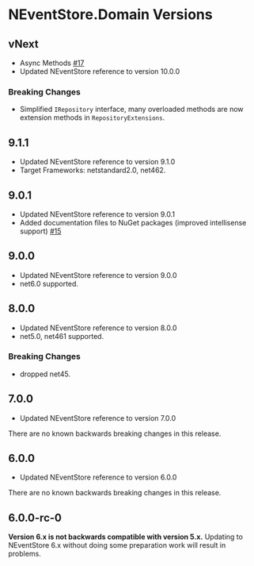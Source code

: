 # NEventStore.Domain Versions

## vNext

- Async Methods [#17](https://github.com/NEventStore/NEventStore.Domain/issues/17)
- Updated NEventStore reference to version 10.0.0

### Breaking Changes

- Simplified `IRepository` interface, many overloaded methods are now extension methods in `RepositoryExtensions`.

## 9.1.1

- Updated NEventStore reference to version 9.1.0
- Target Frameworks: netstandard2.0, net462.

## 9.0.1

- Updated NEventStore reference to version 9.0.1
- Added documentation files to NuGet packages (improved intellisense support) [#15](https://github.com/NEventStore/NEventStore.Domain/issues/15)

## 9.0.0

- Updated NEventStore reference to version 9.0.0
- net6.0 supported.

## 8.0.0

- Updated NEventStore reference to version 8.0.0
- net5.0, net461 supported.

### Breaking Changes

- dropped net45.


## 7.0.0

- Updated NEventStore reference to version 7.0.0

There are no known backwards breaking changes in this release.

## 6.0.0

- Updated NEventStore reference to version 6.0.0

There are no known backwards breaking changes in this release.

## 6.0.0-rc-0

__Version 6.x is not backwards compatible with version 5.x.__ Updating to NEventStore 6.x without doing some preparation work will result in problems.
